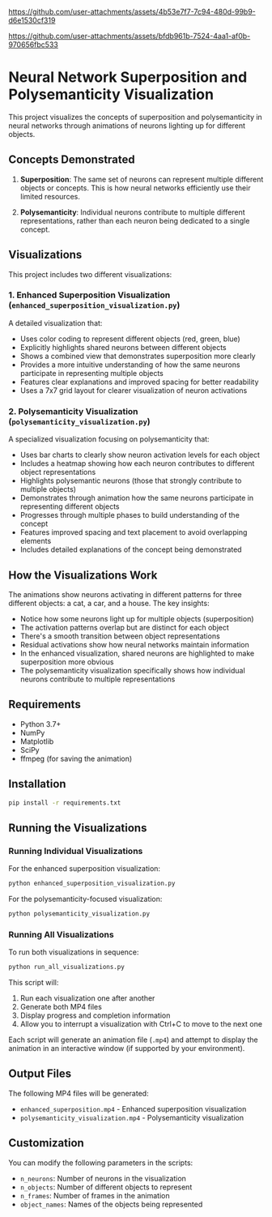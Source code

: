 


https://github.com/user-attachments/assets/4b53e7f7-7c94-480d-99b9-d6e1530cf319




https://github.com/user-attachments/assets/bfdb961b-7524-4aa1-af0b-970656fbc533


# Neural Network Superposition and Polysemanticity Visualization

This project visualizes the concepts of superposition and polysemanticity in neural networks through animations of neurons lighting up for different objects.

## Concepts Demonstrated

1. **Superposition**: The same set of neurons can represent multiple different objects or concepts. This is how neural networks efficiently use their limited resources.

2. **Polysemanticity**: Individual neurons contribute to multiple different representations, rather than each neuron being dedicated to a single concept.

## Visualizations

This project includes two different visualizations:

### 1. Enhanced Superposition Visualization (`enhanced_superposition_visualization.py`)

A detailed visualization that:
- Uses color coding to represent different objects (red, green, blue)
- Explicitly highlights shared neurons between different objects
- Shows a combined view that demonstrates superposition more clearly
- Provides a more intuitive understanding of how the same neurons participate in representing multiple objects
- Features clear explanations and improved spacing for better readability
- Uses a 7x7 grid layout for clearer visualization of neuron activations

### 2. Polysemanticity Visualization (`polysemanticity_visualization.py`)

A specialized visualization focusing on polysemanticity that:
- Uses bar charts to clearly show neuron activation levels for each object
- Includes a heatmap showing how each neuron contributes to different object representations
- Highlights polysemantic neurons (those that strongly contribute to multiple objects)
- Demonstrates through animation how the same neurons participate in representing different objects
- Progresses through multiple phases to build understanding of the concept
- Features improved spacing and text placement to avoid overlapping elements
- Includes detailed explanations of the concept being demonstrated

## How the Visualizations Work

The animations show neurons activating in different patterns for three different objects: a cat, a car, and a house. The key insights:

- Notice how some neurons light up for multiple objects (superposition)
- The activation patterns overlap but are distinct for each object
- There's a smooth transition between object representations
- Residual activations show how neural networks maintain information
- In the enhanced visualization, shared neurons are highlighted to make superposition more obvious
- The polysemanticity visualization specifically shows how individual neurons contribute to multiple representations

## Requirements

- Python 3.7+
- NumPy
- Matplotlib
- SciPy
- ffmpeg (for saving the animation)

## Installation

```bash
pip install -r requirements.txt
```

## Running the Visualizations

### Running Individual Visualizations

For the enhanced superposition visualization:
```bash
python enhanced_superposition_visualization.py
```

For the polysemanticity-focused visualization:
```bash
python polysemanticity_visualization.py
```

### Running All Visualizations

To run both visualizations in sequence:
```bash
python run_all_visualizations.py
```

This script will:
1. Run each visualization one after another
2. Generate both MP4 files
3. Display progress and completion information
4. Allow you to interrupt a visualization with Ctrl+C to move to the next one

Each script will generate an animation file (`.mp4`) and attempt to display the animation in an interactive window (if supported by your environment).

## Output Files

The following MP4 files will be generated:
- `enhanced_superposition.mp4` - Enhanced superposition visualization
- `polysemanticity_visualization.mp4` - Polysemanticity visualization

## Customization

You can modify the following parameters in the scripts:
- `n_neurons`: Number of neurons in the visualization
- `n_objects`: Number of different objects to represent
- `n_frames`: Number of frames in the animation
- `object_names`: Names of the objects being represented 
